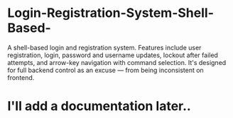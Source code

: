 # Login-Registration-System-Shell-Based-
A shell-based login and registration system. Features include user registration, login, password and username updates, lockout after failed attempts, and arrow-key navigation with command selection. It's designed for full backend control as an excuse — from being inconsistent on frontend.

# I'll add a documentation later..
